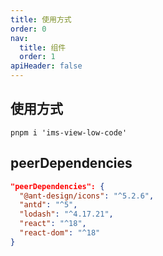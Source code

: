 ```yaml
---
title: 使用方式
order: 0
nav:
  title: 组件
  order: 1
apiHeader: false
---
```


## 使用方式

```shell
pnpm i 'ims-view-low-code'
```

## peerDependencies

```JSON
"peerDependencies": {
  "@ant-design/icons": "^5.2.6",
  "antd": "^5",
  "lodash": "^4.17.21",
  "react": "^18",
  "react-dom": "^18"
}
```

